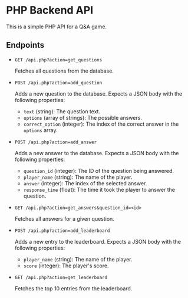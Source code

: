 # PHP Backend API

This is a simple PHP API for a Q&A game.

## Endpoints

* `GET /api.php?action=get_questions`

    Fetches all questions from the database.

* `POST /api.php?action=add_question`

    Adds a new question to the database. Expects a JSON body with the following properties:

  * `text` (string): The question text.
  * `options` (array of strings): The possible answers.
  * `correct_option` (integer): The index of the correct answer in the `options` array.

* `POST /api.php?action=add_answer`

    Adds a new answer to the database. Expects a JSON body with the following properties:

  * `question_id` (integer): The ID of the question being answered.
  * `player_name` (string): The name of the player.
  * `answer` (integer): The index of the selected answer.
  * `response_time` (float): The time it took the player to answer the question.

* `GET /api.php?action=get_answers&question_id=<id>`

    Fetches all answers for a given question.

* `POST /api.php?action=add_leaderboard`

    Adds a new entry to the leaderboard. Expects a JSON body with the following properties:

  * `player_name` (string): The name of the player.
  * `score` (integer): The player's score.

* `GET /api.php?action=get_leaderboard`

    Fetches the top 10 entries from the leaderboard.

